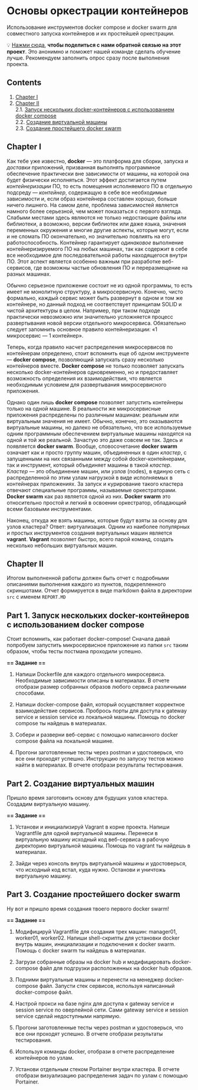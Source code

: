 # Основы оркестрации контейнеров

Использование инструментов docker compose и docker swarm для совместного запуска контейнеров и их простейшей оркестрации.

💡 [Нажми сюда](https://new.oprosso.net/p/4cb31ec3f47a4596bc758ea1861fb624), **чтобы поделиться с нами обратной связью на этот проект**. Это анонимно и поможет нашей команде сделать обучение лучше. Рекомендуем заполнить опрос сразу после выполнения проекта.

## Contents

1. [Chapter I](#chapter-i)
2. [Chapter II](#chapter-ii) \
   2.1. [Запуск нескольких docker-контейнеров с использованием docker compose](#part-1-запуск-нескольких-docker-контейнеров-с-использованием-docker-compose) \
   2.2. [Создание виртуальной машины](#part-2-создание-виртуальных-машин) \
   2.3. [Создание простейшего docker swarm](#part-3-создание-простейшего-docker-swarm)

## Chapter I

Как тебе уже известно, **docker** — это платформа для сборки, запуска и *доставки* приложений, призванная выполнять программное обеспечение практически вне зависимости от машины, на которой она будет физически исполняться. Этот эффект достигается путем *контейнеризации* ПО, то есть помещения исполняемого ПО в отдельную подсреду — *контейнер*, содержащую в себе все необходимые зависимости и, если образ контейнера составлен хорошо, больше ничего лишнего. На самом деле, проблема зависимостей является намного более серьезной, чем может показаться с первого взгляда. Слабыми местами здесь являются не только недостающие файлы или библиотеки, а возможно, версии библиотек или даже языка, значения переменных окружения и многие другие аспекты, которые могут, если и не сломать ПО окончательно, но значительно повлиять на его работоспособность. Контейнер гарантирует *одинаковое* выполнение контейнеризируемого ПО на любых машинах, так как содержит в себе все необходимое для последовательной работы находящегося внутри ПО. Этот аспект является особенно важным при разработке веб-сервисов, где возможны частые обновления ПО и переразмещение на разных машинах.

Обычно серьезное приложение состоит не из одной программы, то есть имеет не монолитную структуру, а микросервисную. Конечно, чисто формально, каждый сервис может быть развернут в одном и том же контейнере, но данный подход не соответствует принципам SOLID и чистой архитектуры в целом. Например, при таком подходе практически невозможно или значительно усложняется процесс развертывания новой версии отдельного микросервиса. Обязательно следует запомнить основное правило контейнеризации: «1 микросервис — 1 контейнер». 

Теперь, когда правило насчет распределения микросервисов по контейнерам определено, стоит вспомнить еще об одном инструменте — **docker compose**, позволяющий запускать сразу несколько контейнеров вместе. **Docker compose** не только позволяет запускать несколько docker-контейнеров одновременно, но и предоставляет возможность определения их взаимодействия, что является необходимым условием для развертывания микросервисного приложения.

Однако один лишь **docker compose** позволяет запустить контейнеры только на одной машине. В реальности же микросервисные приложения распределены по различным машинам: реальным или виртуальным значения не имеет. Обычно, конечно, это оказываются виртуальные машины, но далеко не обязательно, что все используемые одним программным обеспечением виртуальные машины находятся на одной и той же реальной. Зачастую это даже совсем не так. Здесь и появляется **docker swarm**. Вообще, словосочетание **docker swarm** означает как и просто группу машин, объединенных в один *кластер*, с запущенными на них связанными между собой docker-контейнерами, так и инструмент, который объединяет машины в такой *кластер*. *Кластер* — это объединение машин, или *узлов* (nodes), в единую сеть с распределенной по этим узлам нагрузкой в виде исполняемых в контейнерах приложениях. За запуск и курирование такого кластера отвечают специальные программы, называемые оркестраторами. **Docker swarm** как раз является одной из них. **Docker swarm** это относительно простой и легкий в освоении оркестратор, обладающий всеми базовыми инструментами.

Наконец, откуда же взять машины, которые будут взяты за основу для узлов кластера? Ответ: виртуализация. Одним из наиболее популярных и простых инструментов создания виртуальных машин является **vagrant**. **Vagrant** позволяет быстро, всего парой команд, создать несколько небольших виртуальных машин.

## Chapter II

Итогом выполненной работы должен быть отчет с подробными описаниями выполнения каждого из пунктов, подкрепленного скриншотами. Отчет формируется в виде markdown файла в директории `src` с именем `REPORT.MD`

## Part 1. Запуск нескольких docker-контейнеров с использованием docker compose

Стоит вспомнить, как работает docker-compose! Сначала давай попробуем запустить микросервисное приложение из папки `src` таким образом, чтобы тесты постмана проходили успешно.

**== Задание ==**

1) Напиши Dockerfile для каждого отдельного микросервиса. Необходимые зависимости описаны в материалах. В отчете отобрази размер собранных образов любого сервиса различными способами.

2) Напиши docker-compose файл, который осуществляет корректное взаимодействие сервисов. Пробрось порты для доступа к gateway service и session service из локальной машины. Помощь по docker compose ты найдешь в материалах.

3) Собери и разверни веб-сервис с помощью написанного docker compose файла на локальной машине.

4) Прогони заготовленные тесты через postman и удостоверься, что все они проходят успешно. Инструкцию по запуску тестов можно найти в материалах. В отчете отобрази результаты тестирования.

## Part 2. Создание виртуальных машин

Пришло время заготовить основу для будущих узлов кластера. Создадим виртуальную машину.

**== Задание ==**

1) Установи и инициализируй Vagrant в корне проекта. Напиши Vagrantfile для одной виртуальной машины. Перенеси в виртуальную машину исходный код веб-сервиса в рабочую директорию виртуальной машины. Помощь по vagrant ты найдешь в материалах.

2) Зайди через консоль внутрь виртуальной машины и удостоверься, что исходный код встал, куда нужно. Останови и уничтожь виртуальную машину.

## Part 3. Создание простейшего docker swarm

Ну вот и пришло время создания твоего первого docker swarm!

**== Задание ==**

1) Модифицируй Vagrantfile для создания трех машин: manager01, worker01, worker02. Напиши shell-скрипты для установки docker внутрь машин, инициализации и подключения к docker swarm. Помощь с docker swarm ты найдешь в материалах.

2) Загрузи собранные образы на docker hub и модифицировать docker-compose файл для подгрузки расположенных на docker hub образов.

3) Подними виртуальные машины и перенести на менеджер docker-compose файл. Запусти стек сервисов, используя написанный docker-compose файл.

4) Настрой прокси на базе nginx для доступа к gateway service и session service по оверлейной сети. Сами gateway service и session service сделай недоступными напрямую.

5) Прогони заготовленные тесты через postman и удостоверься, что все они проходят успешно. В отчете отобрази результаты тестирования.

6) Используя команды docker, отобрази в отчете распределение контейнеров по узлам.

7) Установи отдельным стеком Portainer внутри кластера. В отчете отобрази визуализацию распределения задач по узлам с помощью Portainer.
